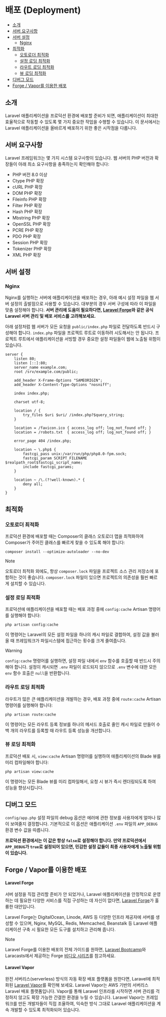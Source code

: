 # 배포 (Deployment)

- [소개](#introduction)
- [서버 요구사항](#server-requirements)
- [서버 설정](#server-configuration)
    - [Nginx](#nginx)
- [최적화](#optimization)
    - [오토로더 최적화](#autoloader-optimization)
    - [설정 로딩 최적화](#optimizing-configuration-loading)
    - [라우트 로딩 최적화](#optimizing-route-loading)
    - [뷰 로딩 최적화](#optimizing-view-loading)
- [디버그 모드](#debug-mode)
- [Forge / Vapor를 이용한 배포](#deploying-with-forge-or-vapor)

<a name="introduction"></a>
## 소개

Laravel 애플리케이션을 프로덕션 환경에 배포할 준비가 되면, 애플리케이션이 최대한 효율적으로 작동할 수 있도록 몇 가지 중요한 작업을 수행할 수 있습니다. 이 문서에서는 Laravel 애플리케이션을 올바르게 배포하기 위한 좋은 시작점을 다룹니다.

<a name="server-requirements"></a>
## 서버 요구사항

Laravel 프레임워크는 몇 가지 시스템 요구사항이 있습니다. 웹 서버의 PHP 버전과 확장들이 아래 최소 요구사항을 충족하는지 확인해야 합니다:

<div class="content-list" markdown="1">

- PHP 버전 8.0 이상
- Ctype PHP 확장
- cURL PHP 확장
- DOM PHP 확장
- Fileinfo PHP 확장
- Filter PHP 확장
- Hash PHP 확장
- Mbstring PHP 확장
- OpenSSL PHP 확장
- PCRE PHP 확장
- PDO PHP 확장
- Session PHP 확장
- Tokenizer PHP 확장
- XML PHP 확장

</div>

<a name="server-configuration"></a>
## 서버 설정

<a name="nginx"></a>
### Nginx

Nginx를 실행하는 서버에 애플리케이션을 배포하는 경우, 아래 예시 설정 파일을 웹 서버 설정의 출발점으로 사용할 수 있습니다. 대부분의 경우 서버 구성에 따라 이 파일을 맞춤 설정해야 합니다. **서버 관리에 도움이 필요하다면, [Laravel Forge](https://forge.laravel.com)와 같은 공식 Laravel 서버 관리 및 배포 서비스를 고려해보세요.**

아래 설정처럼 웹 서버가 모든 요청을 `public/index.php` 파일로 전달하도록 반드시 구성해야 합니다. `index.php` 파일을 프로젝트 루트로 이동하려 시도해서는 안 됩니다. 프로젝트 루트에서 애플리케이션을 서빙할 경우 중요한 설정 파일들이 웹에 노출될 위험이 있습니다.

```nginx
server {
    listen 80;
    listen [::]:80;
    server_name example.com;
    root /srv/example.com/public;

    add_header X-Frame-Options "SAMEORIGIN";
    add_header X-Content-Type-Options "nosniff";

    index index.php;

    charset utf-8;

    location / {
        try_files $uri $uri/ /index.php?$query_string;
    }

    location = /favicon.ico { access_log off; log_not_found off; }
    location = /robots.txt  { access_log off; log_not_found off; }

    error_page 404 /index.php;

    location ~ \.php$ {
        fastcgi_pass unix:/var/run/php/php8.0-fpm.sock;
        fastcgi_param SCRIPT_FILENAME $realpath_root$fastcgi_script_name;
        include fastcgi_params;
    }

    location ~ /\.(?!well-known).* {
        deny all;
    }
}
```

<a name="optimization"></a>
## 최적화

<a name="autoloader-optimization"></a>
### 오토로더 최적화

프로덕션 환경에 배포할 때는 Composer의 클래스 오토로더 맵을 최적화하여 Composer가 주어진 클래스를 빠르게 찾을 수 있도록 해야 합니다:

```shell
composer install --optimize-autoloader --no-dev
```

> [!NOTE]
> 오토로더 최적화 외에도, 항상 `composer.lock` 파일을 프로젝트 소스 관리 저장소에 포함하는 것이 좋습니다. `composer.lock` 파일이 있으면 프로젝트의 의존성을 훨씬 빠르게 설치할 수 있습니다.

<a name="optimizing-configuration-loading"></a>
### 설정 로딩 최적화

프로덕션에 애플리케이션을 배포할 때는 배포 과정 중에 `config:cache` Artisan 명령어를 실행해야 합니다:

```shell
php artisan config:cache
```

이 명령어는 Laravel의 모든 설정 파일을 하나의 캐시 파일로 결합하여, 설정 값을 불러올 때 프레임워크가 파일시스템에 접근하는 횟수를 크게 줄여줍니다.

> [!WARNING]
> `config:cache` 명령어를 실행하면, 설정 파일 내에서 `env` 함수를 호출할 때 반드시 주의해야 합니다. 설정이 캐시되면 `.env` 파일이 로드되지 않으므로 `.env` 변수에 대한 모든 `env` 함수 호출은 `null`을 반환합니다.

<a name="optimizing-route-loading"></a>
### 라우트 로딩 최적화

라우트가 많은 큰 애플리케이션을 개발하는 경우, 배포 과정 중에 `route:cache` Artisan 명령어를 실행해야 합니다:

```shell
php artisan route:cache
```

이 명령어는 모든 라우트 등록 정보를 하나의 메서드 호출로 줄인 캐시 파일로 만들어 수백 개의 라우트를 등록할 때 라우트 등록 성능을 개선합니다.

<a name="optimizing-view-loading"></a>
### 뷰 로딩 최적화

프로덕션 배포 시, `view:cache` Artisan 명령어를 실행하여 애플리케이션의 Blade 뷰를 미리 컴파일해야 합니다:

```shell
php artisan view:cache
```

이 명령어는 모든 Blade 뷰를 미리 컴파일해서, 요청 시 뷰가 즉시 렌더링되도록 하여 성능을 향상시킵니다.

<a name="debug-mode"></a>
## 디버그 모드

`config/app.php` 설정 파일의 debug 옵션은 에러에 관한 정보를 사용자에게 얼마나 많이 보여줄지 결정합니다. 기본적으로 이 옵션은 애플리케이션 `.env` 파일의 `APP_DEBUG` 환경 변수 값을 따릅니다.

**프로덕션 환경에서는 이 값은 항상 `false`로 설정해야 합니다. 만약 프로덕션에서 `APP_DEBUG`가 `true`로 설정되어 있으면, 민감한 설정 값들이 최종 사용자에게 노출될 위험이 있습니다.**

<a name="deploying-with-forge-or-vapor"></a>
## Forge / Vapor를 이용한 배포

<a name="laravel-forge"></a>
#### Laravel Forge

서버 설정을 직접 관리할 준비가 안 되었거나, Laravel 애플리케이션을 안정적으로 운영하는 데 필요한 다양한 서비스를 직접 구성하는 데 자신이 없다면, [Laravel Forge](https://forge.laravel.com)가 훌륭한 대안입니다.

Laravel Forge는 DigitalOcean, Linode, AWS 등 다양한 인프라 제공자에 서버를 생성할 수 있으며, Nginx, MySQL, Redis, Memcached, Beanstalk 등 Laravel 애플리케이션 구축 시 필요한 모든 도구를 설치하고 관리해 줍니다.

> [!NOTE]
> Laravel Forge를 이용한 배포의 전체 가이드를 원하면, [Laravel Bootcamp](https://bootcamp.laravel.com/deploying)와 Laracasts에서 제공하는 Forge [비디오 시리즈](https://laracasts.com/series/learn-laravel-forge-2022-edition)를 참고하세요.

<a name="laravel-vapor"></a>
#### Laravel Vapor

완전 서버리스(serverless) 방식의 자동 확장 배포 플랫폼을 원한다면, Laravel에 최적화된 [Laravel Vapor](https://vapor.laravel.com)를 확인해 보세요. Laravel Vapor는 AWS 기반의 서버리스 Laravel 배포 플랫폼입니다. Vapor를 통해 Laravel 인프라를 시작하면 서버 관리를 걱정하지 않고도 확장 가능한 간결한 환경을 누릴 수 있습니다. Laravel Vapor는 프레임워크를 만든 개발자들이 직접 조율하여, 익숙한 방식 그대로 Laravel 애플리케이션을 계속 개발할 수 있도록 최적화되어 있습니다.